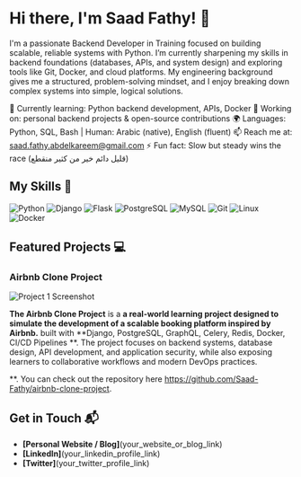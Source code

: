 # Hi there, I'm Saad Fathy! 👋

I'm a passionate Backend Developer in Training focused on building scalable, reliable systems with Python. I’m currently sharpening my skills in backend foundations (databases, APIs, and system design) and exploring tools like Git, Docker, and cloud platforms. My engineering background gives me a structured, problem-solving mindset, and I enjoy breaking down complex systems into simple, logical solutions.

🌱 Currently learning: Python backend development, APIs, Docker
🔭 Working on: personal backend projects & open-source contributions
🌍 Languages: Python, SQL, Bash | Human: Arabic (native), English (fluent)
📫 Reach me at: saad.fathy.abdelkareem@gmail.com
⚡ Fun fact: Slow but steady wins the race (قليل دائم خير من كثير منقطع)

## My Skills 🧠

![Python](https://img.shields.io/badge/-Python-3776AB?style=flat-square&logo=python&logoColor=white)
![Django](https://img.shields.io/badge/-Django-092E20?style=flat-square&logo=django&logoColor=white)
![Flask](https://img.shields.io/badge/-Flask-000000?style=flat-square&logo=flask&logoColor=white)
![PostgreSQL](https://img.shields.io/badge/-PostgreSQL-336791?style=flat-square&logo=postgresql&logoColor=white)
![MySQL](https://img.shields.io/badge/-MySQL-4479A1?style=flat-square&logo=mysql&logoColor=white)
![Git](https://img.shields.io/badge/-Git-F05032?style=flat-square&logo=git&logoColor=white)
![Linux](https://img.shields.io/badge/-Linux-FCC624?style=flat-square&logo=linux&logoColor=black)
![Docker](https://img.shields.io/badge/-Docker-2496ED?style=flat-square&logo=docker&logoColor=white)


## Featured Projects 💻

### Airbnb Clone Project

![Project 1 Screenshot](project_1_screenshot_url)

**The Airbnb Clone Project** is a **a real-world learning project designed to simulate the development of a scalable booking platform inspired by Airbnb.** built with **Django, PostgreSQL, GraphQL, Celery, Redis, Docker, CI/CD Pipelines **. The project focuses on backend systems, database design, API development, and application security, while also exposing learners to collaborative workflows and modern DevOps practices.

**. You can check out the repository here https://github.com/Saad-Fathy/airbnb-clone-project.

## Get in Touch 📬

- **[Personal Website / Blog]**(your_website_or_blog_link)
- **[LinkedIn]**(your_linkedin_profile_link)
- **[Twitter]**(your_twitter_profile_link)


